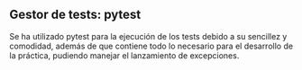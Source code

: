 ## Gestor de tests: pytest

Se ha utilizado pytest para la ejecución de los tests debido a su sencillez y comodidad, además de que contiene todo lo necesario para el desarrollo de la práctica, pudiendo manejar el lanzamiento de excepciones.
